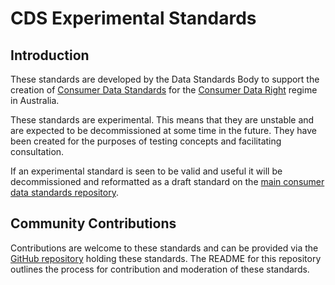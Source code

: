 # CDS Experimental Standards

## Introduction

These standards are developed by the Data Standards Body to support the creation
of [Consumer Data Standards](https://consumerdatastandards.gov.au/) for the
[Consumer Data Right](https://treasury.gov.au/consumer-data-right) regime in
Australia.

These standards are experimental.  This means that they are unstable and are
expected to be decommissioned at some time in the future.  They have been
created for the purposes of testing concepts and facilitating consultation.

If an experimental standard is seen to be valid and useful it will be
decommissioned and reformatted as a draft standard on the
[main consumer data standards repository](https://github.com/ConsumerDataStandardsAustralia/standards/issues).

## Community Contributions

Contributions are welcome to these standards and can be provided via the
[GitHub repository](https://github.com/ConsumerDataStandardsAustralia/standards-experimental)
holding these standards.  The README for this repository outlines the process
for contribution and moderation of these standards.
